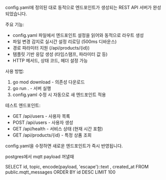  config.yaml에 정의된 대로 동적으로 엔드포인트가 생성되는 REST API 서버가 완성되었습니다.

  주요 기능:
  - config.yaml 파일에서 엔드포인트 설정을 읽어와 동적으로 라우트 생성
  - 파일 변경 감지로 실시간 설정 리로딩 (500ms 디바운스)
  - 경로 파라미터 지원 (/api/products/{id})
  - 템플릿 기반 응답 생성 (타임스탬프, 파라미터 값 등)
  - HTTP 메서드, 상태 코드, 헤더 설정 가능

  사용 방법:
  1. go mod download - 의존성 다운로드
  2. go run . - 서버 실행
  3. config.yaml 수정 시 자동으로 새 엔드포인트 적용

  테스트 엔드포인트:
  - GET /api/users - 사용자 목록
  - POST /api/users - 사용자 생성
  - GET /api/health - 서비스 상태 (현재 시간 포함)
  - GET /api/products/{id} - 특정 상품 조회

  config.yaml을 수정하면 새로운 엔드포인트가 즉시 반영됩니다.


postgres에서 mqtt payload 꺼낼때

SELECT id, topic, encode(payload, 'escape')::text , created_at FROM public.mqtt_messages
ORDER BY id DESC LIMIT 100
